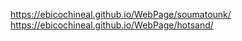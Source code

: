 <https://ebicochineal.github.io/WebPage/soumatounk/>  
<https://ebicochineal.github.io/WebPage/hotsand/>  